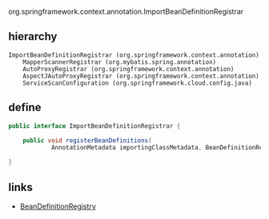 org.springframework.context.annotation.ImportBeanDefinitionRegistrar

## hierarchy
```
ImportBeanDefinitionRegistrar (org.springframework.context.annotation)
    MapperScannerRegistrar (org.mybatis.spring.annotation)
    AutoProxyRegistrar (org.springframework.context.annotation)
    AspectJAutoProxyRegistrar (org.springframework.context.annotation)
    ServiceScanConfiguration (org.springframework.cloud.config.java)
```

## define
```java
public interface ImportBeanDefinitionRegistrar {

	public void registerBeanDefinitions(
			AnnotationMetadata importingClassMetadata, BeanDefinitionRegistry registry);

}
```

## links
- [BeanDefinitionRegistry](/docs/20-framework/src/spring/spring-beans/factory/support/BeanDefinitionRegistry.md)